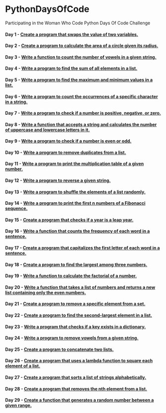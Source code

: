 # PythonDaysOfCode

Participating in the Woman Who Code Python Days Of Code Challenge

#### Day 1 - [Create a program that swaps the value of two variables.](https://github.com/madiajijah11/PythonDaysOfCode/blob/main/day1.py)

#### Day 2 - [Create a program to calculate the area of a circle given its radius.](https://github.com/madiajijah11/PythonDaysOfCode/blob/main/day2.py)

#### Day 3 - [Write a function to count the number of vowels in a given string.](https://github.com/madiajijah11/PythonDaysOfCode/blob/main/day3.py)

#### Day 4 - [Write a program to find the sum of all elements in a list.](https://github.com/madiajijah11/PythonDaysOfCode/blob/main/day4.py)

#### Day 5 - [Write a program to find the maximum and minimum values in a list.](https://github.com/madiajijah11/PythonDaysOfCode/blob/main/day5.py)

#### Day 6 - [Write a program to count the occurrences of a specific character in a string.](https://github.com/madiajijah11/PythonDaysOfCode/blob/main/day6.py)

#### Day 7 - [Write a program to check if a number is positive, negative, or zero.](https://github.com/madiajijah11/PythonDaysOfCode/blob/main/day7.py)

#### Day 8 - [Write a function that accepts a string and calculates the number of uppercase and lowercase letters in it.](https://github.com/madiajijah11/PythonDaysOfCode/blob/main/day8.py)

#### Day 9 - [Write a program to check if a number is even or odd.](https://github.com/madiajijah11/PythonDaysOfCode/blob/main/day9.py)

#### Day 10 - [Write a program to remove duplicates from a list.](https://github.com/madiajijah11/PythonDaysOfCode/blob/main/day10.py)

#### Day 11 - [Write a program to print the multiplication table of a given number.](https://github.com/madiajijah11/PythonDaysOfCode/blob/main/day11.py)

#### Day 12 - [Write a program to reverse a given string.](https://github.com/madiajijah11/PythonDaysOfCode/blob/main/day12.py)

#### Day 13 - [Write a program to shuffle the elements of a list randomly.](https://github.com/madiajijah11/PythonDaysOfCode/blob/main/day13.py)

#### Day 14 - [Write a program to print the first n numbers of a Fibonacci sequence.](https://github.com/madiajijah11/PythonDaysOfCode/blob/main/day14.py)

#### Day 15 - [Create a program that checks if a year is a leap year.](https://github.com/madiajijah11/PythonDaysOfCode/blob/main/day15.py)

#### Day 16 - [Write a function that counts the frequency of each word in a sentence.](https://github.com/madiajijah11/PythonDaysOfCode/blob/main/day16.py)

#### Day 17 - [Create a program that capitalizes the first letter of each word in a sentence.](https://github.com/madiajijah11/PythonDaysOfCode/blob/main/day17.py)

#### Day 18 - [Create a program to find the largest among three numbers.](https://github.com/madiajijah11/PythonDaysOfCode/blob/main/day18.py)

#### Day 19 - [Write a function to calculate the factorial of a number.](https://github.com/madiajijah11/PythonDaysOfCode/blob/main/day19.py)

#### Day 20 - [Write a function that takes a list of numbers and returns a new list containing only the even numbers.](https://github.com/madiajijah11/PythonDaysOfCode/blob/main/day20.py)

#### Day 21 - [Create a program to remove a specific element from a set.](https://github.com/madiajijah11/PythonDaysOfCode/blob/main/day21.py)

#### Day 22 - [Create a program to find the second-largest element in a list.](https://github.com/madiajijah11/PythonDaysOfCode/blob/main/day22.py)

#### Day 23 - [Write a program that checks if a key exists in a dictionary.](https://github.com/madiajijah11/PythonDaysOfCode/blob/main/day23.py)

#### Day 24 - [Write a program to remove vowels from a given string.](https://github.com/madiajijah11/PythonDaysOfCode/blob/main/day24.py)

#### Day 25 - [Create a program to concatenate two lists.](https://github.com/madiajijah11/PythonDaysOfCode/blob/main/day25.py)

#### Day 26 - [Create a program that uses a lambda function to square each element of a list.](https://github.com/madiajijah11/PythonDaysOfCode/blob/main/day26.py)

#### Day 27 - [Create a program that sorts a list of strings alphabetically.](https://github.com/madiajijah11/PythonDaysOfCode/blob/main/day27.py)

#### Day 28 - [Create a program that removes the nth element from a list.](https://github.com/madiajijah11/PythonDaysOfCode/blob/main/day28.py)

#### Day 29 - [Create a function that generates a random number between a given range.](https://github.com/madiajijah11/PythonDaysOfCode/blob/main/day29.py)
